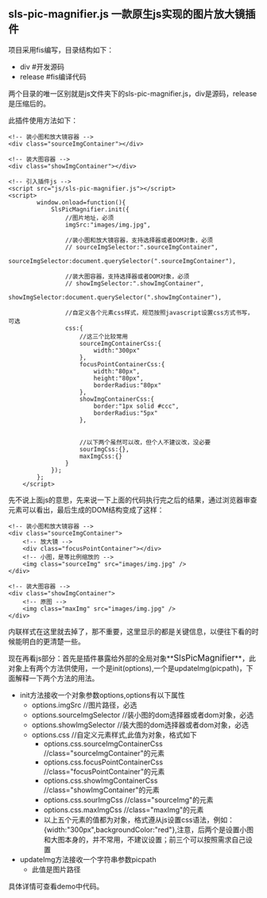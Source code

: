 ## sls-pic-magnifier.js 一款原生js实现的图片放大镜插件 ##

项目采用fis编写，目录结构如下：
	
- div	#开发源码
- release	#fis编译代码

两个目录的唯一区别就是js文件夹下的sls-pic-magnifier.js，div是源码，release是压缩后的。


此插件使用方法如下：

    <!-- 装小图和放大镜容器 -->
    <div class="sourceImgContainer"></div>

    <!-- 装大图容器 -->
    <div class="showImgContainer"></div>
	
	<!-- 引入插件js -->
	<script src="js/sls-pic-magnifier.js"></script>
	<script>
            window.onload=function(){
                SlsPicMagnifier.init({
                    //图片地址，必须
                    imgSrc:"images/img.jpg",

                    //装小图和放大镜容器，支持选择器或者DOM对象，必须
                    // sourceImgSelector:".sourceImgContainer",
                    sourceImgSelector:document.querySelector(".sourceImgContainer"),
                    
                    //装大图容器，支持选择器或者DOM对象，必须
                    // showImgSelector:".showImgContainer",
                    showImgSelector:document.querySelector(".showImgContainer"),

                    //自定义各个元素css样式，规范按照javascript设置css方式书写，可选
                    css:{
                        //这三个比较常用
                        sourceImgContainerCss:{
                            width:"300px"
                        },
                        focusPointContainerCss:{
                            width:"80px",
                            height:"80px",
                            borderRadius:"80px"
                        },
                        showImgContainerCss:{
                            border:"1px solid #ccc",
                            borderRadius:"5px"
                        },


                        //以下两个虽然可以改，但个人不建议改，没必要
                        sourImgCss:{},
                        maxImgCss:{}
                    }
                });
            };
        </script>

	



先不说上面js的意思，先来说一下上面的代码执行完之后的结果，通过浏览器审查元素可以看出，最后生成的DOM结构变成了这样：
   
 	<!-- 装小图和放大镜容器 -->
    <div class="sourceImgContainer">
		<!-- 放大镜 -->
		<div class="focusPointContainer"></div>
		<!-- 小图，是等比例缩放的 -->
		<img class="sourceImg" src="images/img.jpg" />
	</div>
	
	<!-- 装大图容器 -->
    <div class="showImgContainer">
		<!-- 原图 -->
		<img class="maxImg" src="images/img.jpg" />
	</div>
内联样式在这里就去掉了，那不重要，这里显示的都是关键信息，以便往下看的时候能明白的更清楚一些。

现在再看js部分：首先是插件暴露给外部的全局对象**<big>SlsPicMagnifier</big>**，此对象上有两个方法供使用，一个是init(options),一个是updateImg(picpath)，下面解释一下两个方法的用法。

- init方法接收一个对象参数options,options有以下属性
	- options.imgSrc	//图片路径，必选
	- options.sourceImgSelector	//装小图的dom选择器或者dom对象，必选
	- options.showImgSelector	//装大图的dom选择器或者dom对象，必选
	- options.css	//自定义元素样式,此值为对象，格式如下
		- options.css.sourceImgContainerCss	//class="sourceImgContainer"的元素
		- options.css.focusPointContainerCss	//class="focusPointContainer"的元素
		- options.css.showImgContainerCss	//class="showImgContainer"的元素
		- options.css.sourImgCss	//class="sourceImg"的元素
		- options.css.maxImgCss	//class="maxImg"的元素
		- 以上五个元素的值都为对象，格式遵从js设置css语法，例如：{width:"300px",backgroundColor:"red"},注意，后两个是设置小图和大图本身的，并不常用，不建议设置；前三个可以按照需求自己设置
- updateImg方法接收一个字符串参数picpath
	- 此值是图片路径	


具体详情可查看demo中代码。